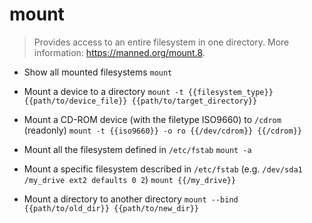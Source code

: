 # mount
> Provides access to an entire filesystem in one directory.
> More information: <https://manned.org/mount.8>.

- Show all mounted filesystems
`mount`

- Mount a device to a directory
`mount -t {{filesystem_type}} {{path/to/device_file}} {{path/to/target_directory}}`

- Mount a CD-ROM device (with the filetype ISO9660) to `/cdrom` (readonly)
`mount -t {{iso9660}} -o ro {{/dev/cdrom}} {{/cdrom}}`

- Mount all the filesystem defined in `/etc/fstab`
`mount -a`

- Mount a specific filesystem described in `/etc/fstab` (e.g. `/dev/sda1 /my_drive ext2 defaults 0 2`)
`mount {{/my_drive}}`

- Mount a directory to another directory
`mount --bind {{path/to/old_dir}} {{path/to/new_dir}}`
